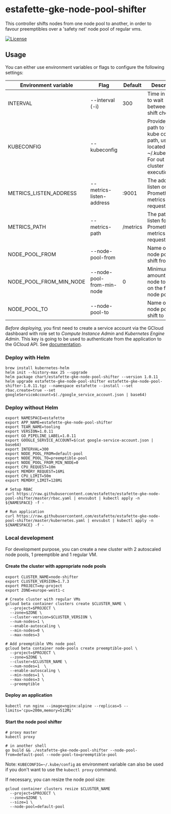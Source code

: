 # estafette-gke-node-pool-shifter

This controller shifts nodes from one node pool to another, in order to favour preemptibles over a 'safety net' node
pool of regular vms.

[![License](https://img.shields.io/github/license/estafette/estafette-gke-node-pool-shifter.svg)](https://github.com/estafette/estafette-gke-node-pool-shifter/blob/master/LICENSE)


## Usage

You can either use environment variables or flags to configure the following settings:

| Environment variable    | Flag                      | Default  | Description
| ----------------------- | ------------------------- | -------- | ----------------------------------------------------
| INTERVAL                | --interval (-i)           | 300      | Time in second to wait between each shift check
| KUBECONFIG              | --kubeconfig              |          | Provide the path to the kube config path, usually located in ~/.kube/config. For out of cluster execution
| METRICS_LISTEN_ADDRESS  | --metrics-listen-address  | :9001    | The address to listen on for Prometheus metrics requests
| METRICS_PATH            | --metrics-path            | /metrics | The path to listen for Prometheus metrics requests
| NODE_POOL_FROM          | --node-pool-from          |          | Name of the node pool to shift from
| NODE_POOL_FROM_MIN_NODE | --node-pool-from-min-node | 0        | Minimum amount of node to keep on the from node pool
| NODE_POOL_TO            | --node-pool-to            |          | Name of the node pool to shift to

*Before deploying*, you first need to create a service account via the GCloud dashboard with role set to _Compute
Instance Admin_ and _Kubernetes Engine Admin_. This key is going to be used to authenticate from the application to
the GCloud API. See [documentation](https://developers.google.com/identity/protocols/application-default-credentials).


### Deploy with Helm

```
brew install kubernetes-helm
helm init --history-max 25 --upgrade
helm package chart/estafette-gke-node-pool-shifter --version 1.0.11
helm upgrade estafette-gke-node-pool-shifter estafette-gke-node-pool-shifter-1.0.11.tgz --namespace estafette --install --set rbac.create=true --set googleServiceAccount=$(./google_service_account.json | base64)
```

### Deploy without Helm

```
export NAMESPACE=estafette
export APP_NAME=estafette-gke-node-pool-shifter
export TEAM_NAME=tooling
export VERSION=1.0.11
export GO_PIPELINE_LABEL=1.0.11
export GOOGLE_SERVICE_ACCOUNT=$(cat google-service-account.json | base64)
export INTERVAL=300
export NODE_POOL_FROM=default-pool
export NODE_POOL_TO=preemptible-pool
export NODE_POOL_FROM_MIN_NODE=0
export CPU_REQUEST=10m
export MEMORY_REQUEST=16Mi
export CPU_LIMIT=50m
export MEMORY_LIMIT=128Mi

# Setup RBAC
curl https://raw.githubusercontent.com/estafette/estafette-gke-node-pool-shifter/master/rbac.yaml | envsubst | kubectl apply -n ${NAMESPACE} -f -

# Run application
curl https://raw.githubusercontent.com/estafette/estafette-gke-node-pool-shifter/master/kubernetes.yaml | envsubst | kubectl apply -n ${NAMESPACE} -f -
```


### Local development

For development purpose, you can create a new cluster with 2 autoscaled node pools, 1 preemptible and 1 regular VM.

#### Create the cluster with appropriate node pools

```
export CLUSTER_NAME=node-shifter
export CLUSTER_VERSION=1.7.3
export PROJECT=my-project
export ZONE=europe-west1-c

# Create cluster with regular VMs
gcloud beta container clusters create $CLUSTER_NAME \
  --project=$PROJECT \
  --zone=$ZONE \
  --cluster-version=$CLUSTER_VERSION \
  --num-nodes=1 \
  --enable-autoscaling \
  --min-nodes=0 \
  --max-nodes=3

# Add preemptible VMs node pool
gcloud beta container node-pools create preemptible-pool \
  --project=$PROJECT \
  --zone=$ZONE \
  --cluster=$CLUSTER_NAME \
  --num-nodes=1  \
  --enable-autoscaling \
  --min-nodes=1 \
  --max-nodes=3 \
  --preemptible
```

#### Deploy an application

```
kubectl run nginx --image=nginx:alpine --replicas=5 --limits='cpu=200m,memory=512Mi'
```

#### Start the node pool shifter

```
# proxy master
kubectl proxy

# in another shell
go build && ./estafette-gke-node-pool-shifter --node-pool-from=default-pool --node-pool-to=preemptible-pool
```

Note: `KUBECONFIG=~/.kube/config` as environment variable can also be used if you don't want to use the `kubectl proxy`
command.

If necessary, you can resize the node pool size:
```
gcloud container clusters resize $CLUSTER_NAME
  --project=$PROJECT \
  --zone=$ZONE \
  --size=1 \
  --node-pool=default-pool
```
